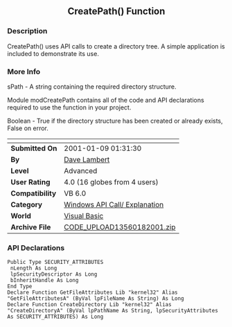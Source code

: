 ﻿<div align="center">

## CreatePath\(\) Function


</div>

### Description

CreatePath() uses API calls to create a directory tree. A simple application is included to demonstrate its use.
 
### More Info
 
sPath - A string containing the required directory structure.

Module modCreatePath contains all of the code and API declarations required to use the function in your project.

Boolean - True if the directory structure has been created or already exists, False on error.


<span>             |<span>
---                |---
**Submitted On**   |2001-01-09 01:31:30
**By**             |[Dave Lambert](https://github.com/Planet-Source-Code/PSCIndex/blob/master/ByAuthor/dave-lambert.md)
**Level**          |Advanced
**User Rating**    |4.0 (16 globes from 4 users)
**Compatibility**  |VB 6\.0
**Category**       |[Windows API Call/ Explanation](https://github.com/Planet-Source-Code/PSCIndex/blob/master/ByCategory/windows-api-call-explanation__1-39.md)
**World**          |[Visual Basic](https://github.com/Planet-Source-Code/PSCIndex/blob/master/ByWorld/visual-basic.md)
**Archive File**   |[CODE\_UPLOAD13560182001\.zip](https://github.com/Planet-Source-Code/dave-lambert-createpath-function__1-14264/archive/master.zip)

### API Declarations

```
Public Type SECURITY_ATTRIBUTES
 nLength As Long
 lpSecurityDescriptor As Long
 bInheritHandle As Long
End Type
Declare Function GetFileAttributes Lib "kernel32" Alias "GetFileAttributesA" (ByVal lpFileName As String) As Long
Declare Function CreateDirectory Lib "kernel32" Alias "CreateDirectoryA" (ByVal lpPathName As String, lpSecurityAttributes As SECURITY_ATTRIBUTES) As Long
```





